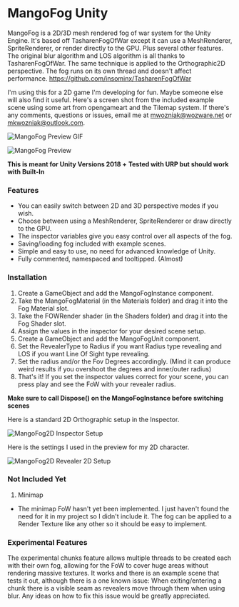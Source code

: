 # MangoFog Unity
MangoFog is a 2D/3D mesh rendered fog of war system for the Unity Engine. It's based off TasharenFogOfWar except it can use a MeshRenderer, SpriteRenderer, or render directly to the GPU. Plus several other features. 
The original blur algorithm and LOS algorithm is all thanks to TasharenFogOfWar. The same technique is applied to the Orthographic2D perspective.
The fog runs on its own thread and doesn't affect performance.
https://github.com/insominx/TasharenFogOfWar

I'm using this for a 2D game I'm developing for fun. Maybe someone else will also find it useful.
Here's a screen shot from the included example scene using some art from opengameart and the Tilemap system.
If there's any comments, questions or issues, email me at mwozniak@wozware.net or mkwozniak@outlook.com.

![MangoFog Preview GIF](https://media.giphy.com/media/KqieE87PNAGAuijVMQ/giphy.gif)

![MangoFog Preview](https://i.imgur.com/o4MgGTB.png)

**This is meant for Unity Versions 2018 +**
**Tested with URP but should work with Built-In**

### Features
* You can easily switch between 2D and 3D perspective modes if you wish.
* Choose between using a MeshRenderer, SpriteRenderer or draw directly to the GPU.
* The inspector variables give you easy control over all aspects of the fog.
* Saving/loading fog included with example scenes.
* Simple and easy to use, no need for advanced knowledge of Unity.
* Fully commented, namespaced and tooltipped. (Almost)

### Installation

1. Create a GameObject and add the MangoFogInstance component.
2. Take the MangoFogMaterial (in the Materials folder) and drag it into the Fog Material slot.
3. Take the FOWRender shader (in the Shaders folder) and drag it into the Fog Shader slot.
4. Assign the values in the inspector for your desired scene setup. 
5. Create a GameObject and add the MangoFogUnit component.
6. Set the RevealerType to Radius if you want Radius type revealing and LOS if you want Line Of Sight type revealing.
7. Set the radius and/or the Fov Degrees accordingly. (Mind it can produce weird results if you overshoot the degrees and inner/outer radius)
8. That's it! If you set the inspector values correct for your scene, you can press play and see the FoW with your revealer radius.

**Make sure to call Dispose() on the MangoFogInstance before switching scenes**

Here is a standard 2D Orthographic setup in the Inspector.

![MangoFog2D Inspector Setup](https://i.imgur.com/Hez5ZBX.png)

Here is the settings I used in the preview for my 2D character.

![MangoFog2D Revealer 2D Setup](https://i.imgur.com/XKXuHGl.png)

### Not Included Yet
1. Minimap 
* The minimap FoW hasn't yet been implemented. I just haven't found the need for it in my project so I didn't include it. The fog can be applied to a Render Texture like any other so it should be easy to implement.

### Experimental Features
The experimental chunks feature allows multiple threads to be created each with their own fog, allowing for the FoW to cover huge areas without rendering massive textures. It works and there is an example scene that tests it out, although
there is a one known issue:
When exiting/entering a chunk there is a visible seam as revealers move through them when using blur.
Any ideas on how to fix this issue would be greatly appreciated.
